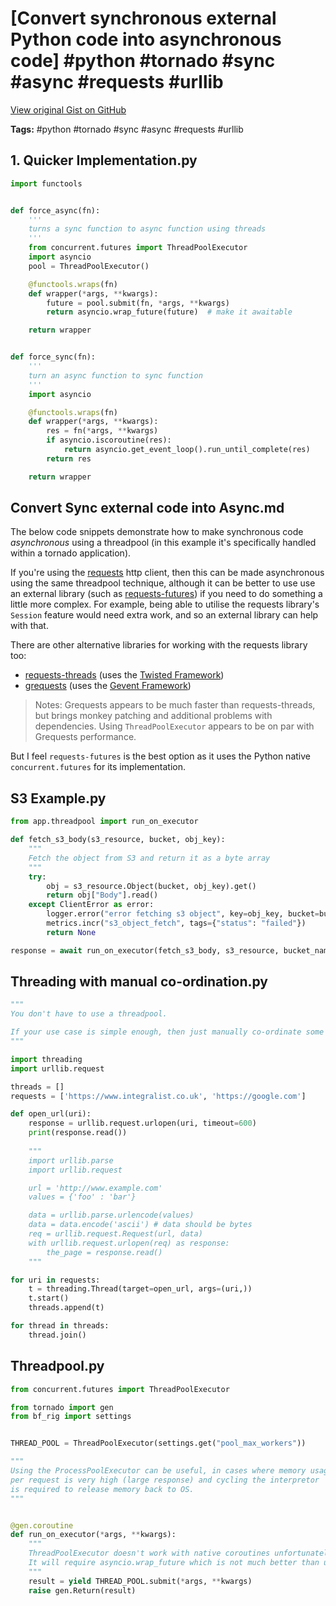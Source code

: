 # [Convert synchronous external Python code into asynchronous code] #python #tornado #sync #async #requests #urllib

[View original Gist on GitHub](https://gist.github.com/Integralist/ede3fe461213844bb8b8685f1fee44af)

**Tags:** #python #tornado #sync #async #requests #urllib

## 1. Quicker Implementation.py

```python
import functools


def force_async(fn):
    '''
    turns a sync function to async function using threads
    '''
    from concurrent.futures import ThreadPoolExecutor
    import asyncio
    pool = ThreadPoolExecutor()

    @functools.wraps(fn)
    def wrapper(*args, **kwargs):
        future = pool.submit(fn, *args, **kwargs)
        return asyncio.wrap_future(future)  # make it awaitable

    return wrapper


def force_sync(fn):
    '''
    turn an async function to sync function
    '''
    import asyncio

    @functools.wraps(fn)
    def wrapper(*args, **kwargs):
        res = fn(*args, **kwargs)
        if asyncio.iscoroutine(res):
            return asyncio.get_event_loop().run_until_complete(res)
        return res

    return wrapper
```

## Convert Sync external code into Async.md

The below code snippets demonstrate how to make synchronous code _asynchronous_ using a threadpool (in this example it's specifically handled within a tornado application).

If you're using the [requests](http://docs.python-requests.org/en/master/) http client, then this can be made asynchronous using the same threadpool technique, although it can be better to use use an external library (such as [requests-futures](https://github.com/ross/requests-futures/blob/master/README.rst)) if you need to do something a little more complex. For example, being able to utilise the requests library's `Session` feature would need extra work, and so an external library can help with that.

There are other alternative libraries for working with the requests library too:

- [requests-threads](https://github.com/requests/requests-threads) (uses the [Twisted Framework](https://twistedmatrix.com/trac/))
- [grequests](https://github.com/kennethreitz/grequests) (uses the [Gevent Framework](http://www.gevent.org/))

> Notes: Grequests appears to be much faster than requests-threads, but brings monkey patching and additional problems with dependencies. Using `ThreadPoolExecutor` appears to be on par with Grequests performance.

But I feel `requests-futures` is the best option as it uses the Python native `concurrent.futures` for its implementation.

## S3 Example.py

```python
from app.threadpool import run_on_executor

def fetch_s3_body(s3_resource, bucket, obj_key):
    """
    Fetch the object from S3 and return it as a byte array
    """
    try:
        obj = s3_resource.Object(bucket, obj_key).get()
        return obj["Body"].read()
    except ClientError as error:
        logger.error("error fetching s3 object", key=obj_key, bucket=bucket, error=error)
        metrics.incr("s3_object_fetch", tags={"status": "failed"})
        return None

response = await run_on_executor(fetch_s3_body, s3_resource, bucket_name, object_key)
```

## Threading with manual co-ordination.py

```python
"""
You don't have to use a threadpool. 

If your use case is simple enough, then just manually co-ordinate some threads.
"""

import threading
import urllib.request

threads = []
requests = ['https://www.integralist.co.uk', 'https://google.com']

def open_url(uri):
    response = urllib.request.urlopen(uri, timeout=600)
    print(response.read())
    
    """
    import urllib.parse
    import urllib.request

    url = 'http://www.example.com'
    values = {'foo' : 'bar'}

    data = urllib.parse.urlencode(values)
    data = data.encode('ascii') # data should be bytes
    req = urllib.request.Request(url, data)
    with urllib.request.urlopen(req) as response:
	    the_page = response.read()
    """

for uri in requests:
    t = threading.Thread(target=open_url, args=(uri,))
    t.start()
    threads.append(t)

for thread in threads:
    thread.join()
```

## Threadpool.py

```python
from concurrent.futures import ThreadPoolExecutor

from tornado import gen
from bf_rig import settings


THREAD_POOL = ThreadPoolExecutor(settings.get("pool_max_workers"))

"""
Using the ProcessPoolExecutor can be useful, in cases where memory usage 
per request is very high (large response) and cycling the interpretor 
is required to release memory back to OS.
"""


@gen.coroutine
def run_on_executor(*args, **kwargs):
    """
    ThreadPoolExecutor doesn't work with native coroutines unfortunately.
    It will require asyncio.wrap_future which is not much better than using tornado's decorators.
    """
    result = yield THREAD_POOL.submit(*args, **kwargs)
    raise gen.Return(result)
```

